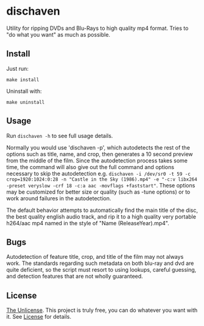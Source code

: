 dischaven
=========
Utility for ripping DVDs and Blu-Rays to high quality mp4 format.
Tries to "do what you want" as much as possible.

Install
-------
Just run:
```
make install
```

Uninstall with:
```
make uninstall
```

Usage
-----
Run `dischaven -h` to see full usage details.

Normally you would use 'dischaven -p', which autodetects the rest of the options such as title, name, and crop, then generates a 10 second preview from the middle of the film.
Since the autodetection process takes some time, the command will also give out the full command and options necessary to skip the autodetection e.g. `dischaven -i /dev/sr0 -t 59 -c crop=1920:1024:0:28 -n "Castle in the Sky (1986).mp4" -e "-c:v libx264 -preset veryslow -crf 18 -c:a aac -movflags +faststart"`.
These options may be customized for better size or quality (such as -tune options) or to work around failures in the autodetection.

The default behavior attempts to automatically find the main title of the disc, the best quality english audio track, and rip it to a high quality very portable h264/aac mp4 named in the style of "Name (ReleaseYear).mp4".

Bugs
----
Autodetection of feature title, crop, and title of the film may not always work. The standards regarding such metadata on both blu-ray and dvd are quite deficient, so the script must resort to using lookups, careful guessing, and detection features that are not wholly guaranteed.

License
-------
[The Unlicense](http://unlicense.org/). This project is truly free, you can do whatever you want with it.
See [License](LICENSE.md) for details.